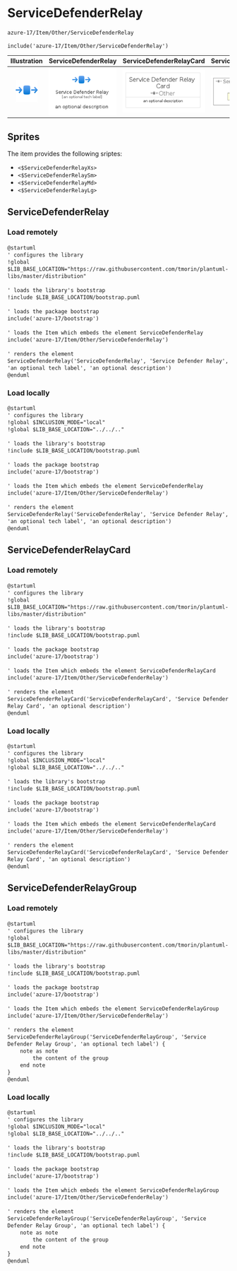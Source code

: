# ServiceDefenderRelay


```text
azure-17/Item/Other/ServiceDefenderRelay
```

```text
include('azure-17/Item/Other/ServiceDefenderRelay')
```



| Illustration | ServiceDefenderRelay | ServiceDefenderRelayCard | ServiceDefenderRelayGroup |
| :---: | :---: | :---: | :---: |
| ![illustration for Illustration](../../../azure-17/Item/Other/ServiceDefenderRelay.png) | ![illustration for ServiceDefenderRelay](../../../azure-17/Item/Other/ServiceDefenderRelay.Local.png) | ![illustration for ServiceDefenderRelayCard](../../../azure-17/Item/Other/ServiceDefenderRelayCard.Local.png) | ![illustration for ServiceDefenderRelayGroup](../../../azure-17/Item/Other/ServiceDefenderRelayGroup.Local.png) |



## Sprites
The item provides the following sriptes:

- `<$ServiceDefenderRelayXs>`
- `<$ServiceDefenderRelaySm>`
- `<$ServiceDefenderRelayMd>`
- `<$ServiceDefenderRelayLg>`





## ServiceDefenderRelay

### Load remotely
```plantuml
@startuml
' configures the library
!global $LIB_BASE_LOCATION="https://raw.githubusercontent.com/tmorin/plantuml-libs/master/distribution"

' loads the library's bootstrap
!include $LIB_BASE_LOCATION/bootstrap.puml

' loads the package bootstrap
include('azure-17/bootstrap')

' loads the Item which embeds the element ServiceDefenderRelay
include('azure-17/Item/Other/ServiceDefenderRelay')

' renders the element
ServiceDefenderRelay('ServiceDefenderRelay', 'Service Defender Relay', 'an optional tech label', 'an optional description')
@enduml
```

### Load locally
```plantuml
@startuml
' configures the library
!global $INCLUSION_MODE="local"
!global $LIB_BASE_LOCATION="../../.."

' loads the library's bootstrap
!include $LIB_BASE_LOCATION/bootstrap.puml

' loads the package bootstrap
include('azure-17/bootstrap')

' loads the Item which embeds the element ServiceDefenderRelay
include('azure-17/Item/Other/ServiceDefenderRelay')

' renders the element
ServiceDefenderRelay('ServiceDefenderRelay', 'Service Defender Relay', 'an optional tech label', 'an optional description')
@enduml
```

## ServiceDefenderRelayCard

### Load remotely
```plantuml
@startuml
' configures the library
!global $LIB_BASE_LOCATION="https://raw.githubusercontent.com/tmorin/plantuml-libs/master/distribution"

' loads the library's bootstrap
!include $LIB_BASE_LOCATION/bootstrap.puml

' loads the package bootstrap
include('azure-17/bootstrap')

' loads the Item which embeds the element ServiceDefenderRelayCard
include('azure-17/Item/Other/ServiceDefenderRelay')

' renders the element
ServiceDefenderRelayCard('ServiceDefenderRelayCard', 'Service Defender Relay Card', 'an optional description')
@enduml
```

### Load locally
```plantuml
@startuml
' configures the library
!global $INCLUSION_MODE="local"
!global $LIB_BASE_LOCATION="../../.."

' loads the library's bootstrap
!include $LIB_BASE_LOCATION/bootstrap.puml

' loads the package bootstrap
include('azure-17/bootstrap')

' loads the Item which embeds the element ServiceDefenderRelayCard
include('azure-17/Item/Other/ServiceDefenderRelay')

' renders the element
ServiceDefenderRelayCard('ServiceDefenderRelayCard', 'Service Defender Relay Card', 'an optional description')
@enduml
```

## ServiceDefenderRelayGroup

### Load remotely
```plantuml
@startuml
' configures the library
!global $LIB_BASE_LOCATION="https://raw.githubusercontent.com/tmorin/plantuml-libs/master/distribution"

' loads the library's bootstrap
!include $LIB_BASE_LOCATION/bootstrap.puml

' loads the package bootstrap
include('azure-17/bootstrap')

' loads the Item which embeds the element ServiceDefenderRelayGroup
include('azure-17/Item/Other/ServiceDefenderRelay')

' renders the element
ServiceDefenderRelayGroup('ServiceDefenderRelayGroup', 'Service Defender Relay Group', 'an optional tech label') {
    note as note
        the content of the group
    end note
}
@enduml
```

### Load locally
```plantuml
@startuml
' configures the library
!global $INCLUSION_MODE="local"
!global $LIB_BASE_LOCATION="../../.."

' loads the library's bootstrap
!include $LIB_BASE_LOCATION/bootstrap.puml

' loads the package bootstrap
include('azure-17/bootstrap')

' loads the Item which embeds the element ServiceDefenderRelayGroup
include('azure-17/Item/Other/ServiceDefenderRelay')

' renders the element
ServiceDefenderRelayGroup('ServiceDefenderRelayGroup', 'Service Defender Relay Group', 'an optional tech label') {
    note as note
        the content of the group
    end note
}
@enduml
```

